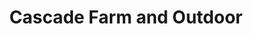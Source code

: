 ---
title: "Cascade Farm and Outdoor"
url: /springfield/cascade-farm-and-outdoor/
shop: agrarian
---